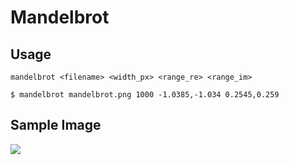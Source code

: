 # Mandelbrot

## Usage
```
mandelbrot <filename> <width_px> <range_re> <range_im>
```

```
$ mandelbrot mandelbrot.png 1000 -1.0385,-1.034 0.2545,0.259
```

## Sample Image
![](/images/mandelbrot_1000%2C-1.0385%2C-1.034%2C0.2545%2C0.259.png)